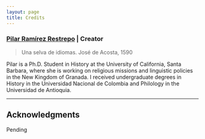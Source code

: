 ```yaml
---
layout: page
title: Credits
---
```


### <a href="http://mdelpilar2.github.io/" target="_blank">Pilar Ramírez Restrepo</a> | Creator


<blockquote>
<p>Una selva de idiomas. José de Acosta, 1590</p>
</blockquote>

Pilar is a Ph.D. Student in History at the University of California, Santa Barbara, where she is working on religious missions and linguistic policies in the New Kingdom of Granada. I received undergraduate degrees in History in the Universidad Nacional de Colombia and Philology in the Universidad de Antioquia.

---

## Acknowledgments

Pending
